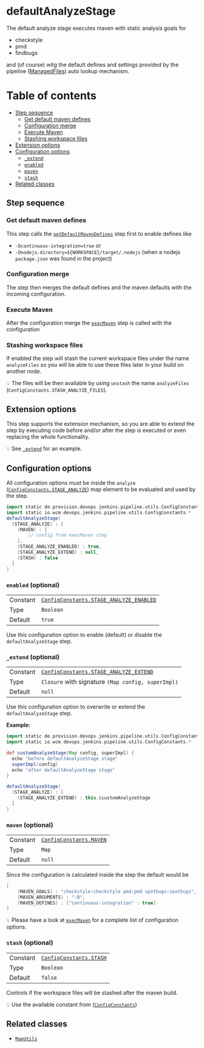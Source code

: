 # defaultAnalyzeStage

The default analyze stage executes maven with static analysis goals for
* checkstyle
* pmd
* findbugs

and (of course) witg the default defines and settings provided by the
pipeline
([ManagedFiles](https://github.com/wcm-io-devops/jenkins-pipeline-library/blob/master/docs/managed-files.md))
auto lookup mechanism.

# Table of contents
* [Step sequence](#step-sequence)
    * [Get default maven defines](#get-default-maven-defines)
    * [Configuration merge](#configuration-merge)
    * [Execute Maven](#execute-maven)
    * [Stashing workspace files](#stashing-workspace-files)
* [Extension options](#extension-options)
* [Configuration options](#configuration-options)
    * [`_extend`](#_extend-optional)
    * [`enabled`](#enabled-optional)
    * [`maven`](#maven-optional)
    * [`stash`](#stash-optional)
* [Related classes](#related-classes)

## Step sequence

### Get default maven defines

This step calls the
[`getDefaultMavenDefines`](getDefaultMavenDefines.md) step first to enable
defines like
* `-Dcontinuous-integration=true` or
* `-Dnodejs.directory=${WORKSPACE}/target/.nodejs` (when a nodejs
  `package.json` was found in the project)

### Configuration merge

The step then merges the default defines and the maven defaults with the
incoming configuration.

### Execute Maven

After the configuration merge the
[`execMaven`](https://github.com/wcm-io-devops/jenkins-pipeline-library/blob/master/vars/execMaven.md)
step is called with the configuration

### Stashing workspace files

If enabled the step will stash the current workspace files under the
name `analyzeFiles` so you will be able to use these files later in your
build on another node.

:bulb: The files will be then available by using `unstash` the name `analyzeFiles` (`ConfigConstants.STASH_ANALYZE_FILES`).

## Extension options

This step supports the extension mechanism, so you are able to extend
the step by executing code before and/or after the step is executed or
even replacing the whole functionality.

:bulb: See [`_extend`](#_extend-optional) for an example.

## Configuration options

All configuration options must be inside the `analyze` ([`ConfigConstants.STAGE_ANALYZE`](../src/de/provision/devops/jenkins/pipeline/utils/ConfigConstants.groovy)) map element to be
evaluated and used by the step.

```groovy
import static de.provision.devops.jenkins.pipeline.utils.ConfigConstants.*
import static io.wcm.devops.jenkins.pipeline.utils.ConfigConstants.*
defaultAnalyzeStage(
  (STAGE_ANALYZE) : [
    (MAVEN) : [
        // config from execMaven step
    ],
    (STAGE_ANALYZE_ENABLED) : true,
    (STAGE_ANALYZE_EXTEND) : null,
    (STASH) : false
  ]
)
```

### `enabled` (optional)
|||
|---|---|
|Constant|[`ConfigConstants.STAGE_ANALYZE_ENABLED`](../src/de/provision/devops/jenkins/pipeline/utils/ConfigConstants.groovy)|
|Type|`Boolean`|
|Default|`true`|

Use this configuration option to enable (default) or disable the
`defaultAnalyzeStage` step.

### `_extend` (optional)
|||
|---|---|
|Constant|[`ConfigConstants.STAGE_ANALYZE_EXTEND`](../src/de/provision/devops/jenkins/pipeline/utils/ConfigConstants.groovy)|
|Type|`Closure` with signature `(Map config, superImpl)`|
|Default|`null`|

Use this configuration option to overwrite or extend the
`defaultAnalyzeStage` step.

**Example:**
```groovy
import static de.provision.devops.jenkins.pipeline.utils.ConfigConstants.*
import static io.wcm.devops.jenkins.pipeline.utils.ConfigConstants.*

def customAnalyzeStage(Map config, superImpl) {
  echo "before defaultAnalyzeStage stage"
  superImpl(config)
  echo "after defaultAnalyzeStage stage"
}

defaultAnalyzeStage(
  (STAGE_ANALYZE) : [
    (STAGE_ANALYZE_EXTEND) : this.&customAnalyzeStage
  ]
)

```

### `maven` (optional)

|          |                                                                                                                                                                  |
|:---------|:-----------------------------------------------------------------------------------------------------------------------------------------------------------------|
| Constant | [`ConfigConstants.MAVEN`](https://github.com/wcm-io-devops/jenkins-pipeline-library/blob/master/src/io/wcm/devops/jenkins/pipeline/utils/ConfigConstants.groovy) |
| Type     | `Map`                                                                                                                                                            |
| Default  | `null`                                                                                                                                                           |

Since the configuration is calculated inside the step the default would be
```groovy
[
    (MAVEN_GOALS) : "checkstyle:checkstyle pmd:pmd spotbugs:spotbugs",
    (MAVEN_ARGUMENTS) : "-B",
    (MAVEN_DEFINES) : ["continuous-integration" : true]
]
```

:bulb: Please have a look at [`execMaven`](https://github.com/wcm-io-devops/jenkins-pipeline-library/blob/master/vars/execMaven.md#configuration-options) for a complete list of configuration options.

### `stash` (optional)
|          |                                                                                                     |
|:---------|:----------------------------------------------------------------------------------------------------|
| Constant | [`ConfigConstants.STASH`](../src/de/provision/devops/jenkins/pipeline/utils/ConfigConstants.groovy) |
| Type     | `Boolean`                                                                                           |
| Default  | `false`                                                                                             |

Controls if the workspace files will be stashed after the maven build.

:bulb: Use the available constant from
([`ConfigConstants`](../src/de/provision/devops/jenkins/pipeline/utils/ConfigConstants.groovy))

## Related classes
* [`MapUtils`](https://github.com/wcm-io-devops/jenkins-pipeline-library/blob/master/src/io/wcm/devops/jenkins/pipeline/utils/maps/MapUtils.groovy)
